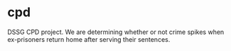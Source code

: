 cpd
===

DSSG CPD project.  We are determining whether or not crime spikes when ex-prisoners return home after serving their sentences.
